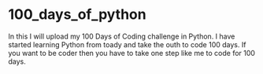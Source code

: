 # 100_days_of_python
In this I will upload my 100 Days of Coding challenge in Python. I have started learning Python from toady and take the outh to code 100 days.
If you want to be coder then you have to take one step like me to code for 100 days.
